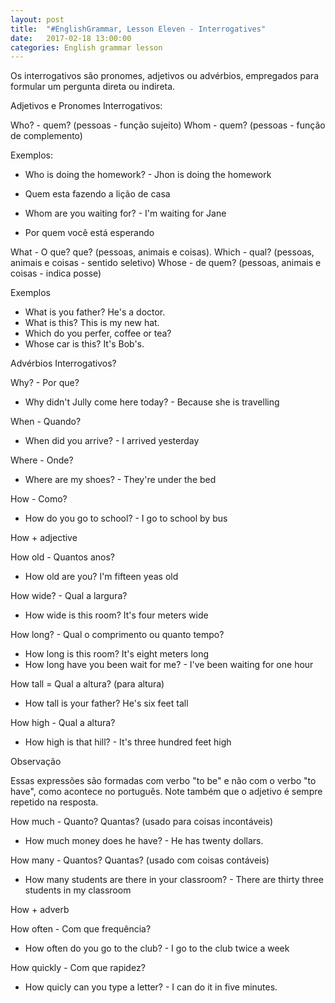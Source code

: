 ```yaml
---
layout: post
title:  "#EnglishGrammar, Lesson Eleven - Interrogatives"
date:   2017-02-18 13:00:00
categories: English grammar lesson
---
```


Os interrogativos são pronomes, adjetivos ou advérbios, empregados para formular um pergunta direta ou indireta.

Adjetivos e Pronomes Interrogativos:

Who? - quem? (pessoas - função sujeito)
Whom - quem? (pessoas - função de complemento)

Exemplos:

* Who is doing the homework? - Jhon is doing the homework
- Quem esta fazendo a lição de casa
* Whom are you waiting for? - I'm waiting for Jane
- Por quem você está esperando

What - O que? que? (pessoas, animais e coisas).
Which - qual? (pessoas, animais e coisas - sentido seletivo)
Whose - de quem? (pessoas, animais e coisas - indica posse)

Exemplos

* What is you father? He's a doctor.
* What is this? This is my new hat.
* Which do you perfer, coffee or tea?
* Whose car is this? It's Bob's.

Advérbios Interrogativos?

Why? - Por que?

* Why didn't Jully come here today? - Because she is travelling

When - Quando?

* When did you arrive? - I arrived yesterday

Where - Onde? 

* Where are my shoes?  - They're under the bed

How - Como?

* How do you go to school? - I go to school by bus

How + adjective

How old - Quantos anos?

* How old are you? I'm fifteen yeas old

How wide? - Qual a largura?

* How wide is this room? It's four meters wide

How long? - Qual o comprimento ou quanto tempo?

* How long is this room? It's eight meters long
* How long have you been wait for me? - I've been waiting for one hour

How tall = Qual a altura? (para altura)

* How tall is your father? He's six feet tall

How high - Qual a altura?

* How high is that hill? - It's three hundred feet high

Observação

Essas expressões são formadas com verbo "to be" e não com o verbo "to have", como acontece no português. Note também que o adjetivo é sempre repetido na resposta.

How much - Quanto? Quantas? (usado para coisas incontáveis)

* How much money does he have? - He has twenty dollars.

How many - Quantos? Quantas? (usado com coisas contáveis)

* How many students are there in your classroom? - There are thirty three students in my classroom

How + adverb

How often - Com que frequência?

* How often do you go to the club? - I go to the club twice a week

How quickly - Com que rapidez?

* How quicly can you type a letter? - I can do it in five minutes.
